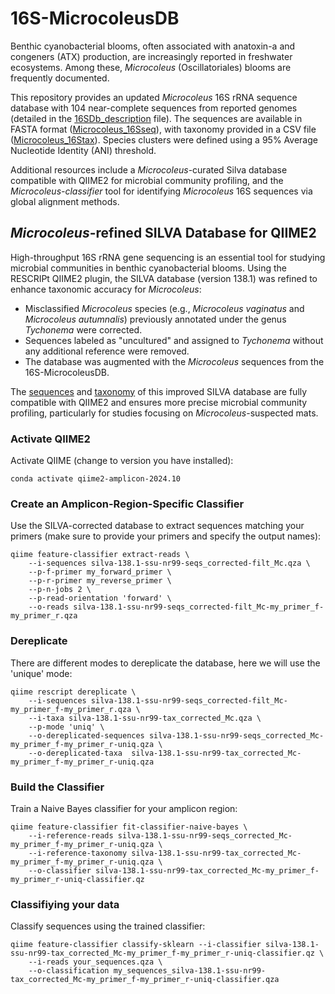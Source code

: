 # 16S-MicrocoleusDB
Benthic cyanobacterial blooms, often associated with anatoxin-a and congeners (ATX) production, are increasingly reported in freshwater ecosystems. Among these, *Microcoleus* (Oscillatoriales) blooms are frequently documented.


This repository provides an updated *Microcoleus* 16S rRNA sequence database with 104 near-complete sequences from reported genomes (detailed in the [16SDb_description](https://github.com/Cecilio8422/16S-MicrocoleusDB/blob/225fbff55a98df842350cbe16e43ba2bbe55c74c/16SDb_description.xlsx) file). The sequences are available in FASTA format ([Microcoleus_16Sseq](https://github.com/Cecilio8422/16S-MicrocoleusDB/blob/225fbff55a98df842350cbe16e43ba2bbe55c74c/Microcoleus_16Sseq.fasta)), with taxonomy provided in a CSV file ([Microcoleus_16Stax](https://github.com/Cecilio8422/16S-MicrocoleusDB/blob/225fbff55a98df842350cbe16e43ba2bbe55c74c/Microcoleus_16Stax.csv)). Species clusters were defined using a 95% Average Nucleotide Identity (ANI) threshold.

Additional resources include a *Microcoleus*-curated Silva database compatible with QIIME2 for microbial community profiling, and the *Microcoleus-classifier* tool for identifying *Microcoleus* 16S sequences via global alignment methods.

## *Microcoleus*-refined SILVA Database for QIIME2
High-throughput 16S rRNA gene sequencing is an essential tool for studying microbial communities in benthic cyanobacterial blooms. Using the RESCRIPt QIIME2 plugin, the SILVA database (version 138.1) was refined to enhance taxonomic accuracy for *Microcoleus*:

* Misclassified *Microcoleus* species (e.g., *Microcoleus vaginatus* and *Microcoleus autumnalis*) previously annotated under the genus *Tychonema* were corrected.
* Sequences labeled as "uncultured" and assigned to *Tychonema* without any additional reference were removed.
* The database was augmented with the *Microcoleus* sequences from the 16S-MicrocoleusDB.

The [sequences](https://github.com/Cecilio8422/16S-MicrocoleusDB/blob/f18c08bb62bf7455a700f8d892c8eed1e0680f1d/silva-138.1-ssu-nr99-seqs_corrected-filt_Mc.qza) and [taxonomy](https://github.com/Cecilio8422/16S-MicrocoleusDB/blob/main/silva-138.1-ssu-nr99-tax_corrected_Mc.qza) of this improved SILVA database are fully compatible with QIIME2 and ensures more precise microbial community profiling, particularly for studies focusing on *Microcoleus*-suspected mats.


### Activate QIIME2
Activate QIIME (change to version you have installed):
```
conda activate qiime2-amplicon-2024.10
```

### Create an Amplicon-Region-Specific Classifier
Use the SILVA-corrected database to extract sequences matching your primers (make sure to provide your primers and specify the output names):
```
qiime feature-classifier extract-reads \
    --i-sequences silva-138.1-ssu-nr99-seqs_corrected-filt_Mc.qza \
    --p-f-primer my_forward_primer \
    --p-r-primer my_reverse_primer \
    --p-n-jobs 2 \
    --p-read-orientation 'forward' \
    --o-reads silva-138.1-ssu-nr99-seqs_corrected-filt_Mc-my_primer_f-my_primer_r.qza
```

### Dereplicate
There are different modes to dereplicate the database, here we will use the 'unique' mode:
```
qiime rescript dereplicate \
    --i-sequences silva-138.1-ssu-nr99-seqs_corrected-filt_Mc-my_primer_f-my_primer_r.qza \
    --i-taxa silva-138.1-ssu-nr99-tax_corrected_Mc.qza \
    --p-mode 'uniq' \
    --o-dereplicated-sequences silva-138.1-ssu-nr99-seqs_corrected_Mc-my_primer_f-my_primer_r-uniq.qza \
    --o-dereplicated-taxa  silva-138.1-ssu-nr99-tax_corrected_Mc-my_primer_f-my_primer_r-uniq.qza
```
### Build the Classifier
Train a Naive Bayes classifier for your amplicon region:
```
qiime feature-classifier fit-classifier-naive-bayes \
    --i-reference-reads silva-138.1-ssu-nr99-seqs_corrected_Mc-my_primer_f-my_primer_r-uniq.qza \
    --i-reference-taxonomy silva-138.1-ssu-nr99-tax_corrected_Mc-my_primer_f-my_primer_r-uniq.qza \
    --o-classifier silva-138.1-ssu-nr99-tax_corrected_Mc-my_primer_f-my_primer_r-uniq-classifier.qz
```

### Classifiying your data
Classify sequences using the trained classifier:
```
qiime feature-classifier classify-sklearn --i-classifier silva-138.1-ssu-nr99-tax_corrected_Mc-my_primer_f-my_primer_r-uniq-classifier.qz \
    --i-reads your_sequences.qza \
    --o-classification my_sequences_silva-138.1-ssu-nr99-tax_corrected_Mc-my_primer_f-my_primer_r-uniq-classifier.qza

